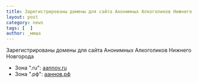 ```yaml
---
title: Зарегистрированы домены для сайта Анонимных Алкоголиков Нижнего Новгорода
layout: post
category: news
tags: [  ]
author: _миша
---
```


Зарегистрированы домены для сайта Анонимных Алкоголиков Нижнего Новгорода

  - Зона ".ru": [aannov.ru][1]
  - Зона ".рф": [ааннов.рф][2]

[1]: http://aannov.ru
[2]: http://ааннов.рф

